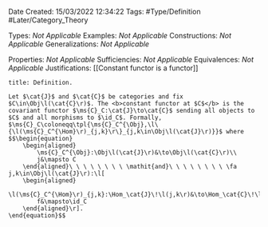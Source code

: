 <div class="topSpace"></div>

Date Created: 15/03/2022 12:34:22
Tags: #Type/Definition #Later/Category_Theory

Types: <i>Not Applicable</i>
Examples: <i>Not Applicable</i>
Constructions: <i>Not Applicable</i>
Generalizations: <i>Not Applicable</i>

Properties: <i>Not Applicable</i>
Sufficiencies: <i>Not Applicable</i>
Equivalences: <i>Not Applicable</i>
Justifications: [[Constant functor is a functor]]

``` ad-Definition
title: Definition.

Let $\cat{J}$ and $\cat{C}$ be categories and fix $C\in\Obj\l(\cat{C}\r)$. The <b>constant functor at $C$</b> is the covariant functor $\ms{C}_C:\cat{J}\to\cat{C}$ sending all objects to $C$ and all morphisms to $\id_C$. Formally, $\ms{C}_C\coloneqq\tpl{\ms{C}_C^{\Obj},\l\{\l(\ms{C}_C^{\Hom}\r)_{j,k}\r\}_{j,k\in\Obj\l(\cat{J}\r)}}$ where
$$\begin{equation}
    \begin{aligned}
        \ms{C}_C^{\Obj}:\Obj\l(\cat{J}\r)&\to\Obj\l(\cat{C}\r)\\
        j&\mapsto C
    \end{aligned}\ \ \ \ \ \ \ \ \mathit{and}\ \ \ \ \ \ \ \ \fa j,k\in\Obj\l(\cat{J}\r):\l[
    \begin{aligned}
        \l(\ms{C}_C^{\Hom}\r)_{j,k}:\Hom_\cat{J}\!\l(j,k\r)&\to\Hom_\cat{C}\!\l(C,C\r)\\
        f&\mapsto\id_C
    \end{aligned}\r].
\end{equation}$$

```
